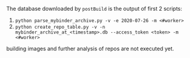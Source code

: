 The database downloaded by `postBuild` is the output of first 2 scripts:

1. `python parse_mybinder_archive.py -v -e 2020-07-26 -m <#worker>` 
2. `python create_repo_table.py -v -n mybinder_archive_at_<timestamp>.db --access_token <token> -m <#worker>`

building images and further analysis of repos are not executed yet.
